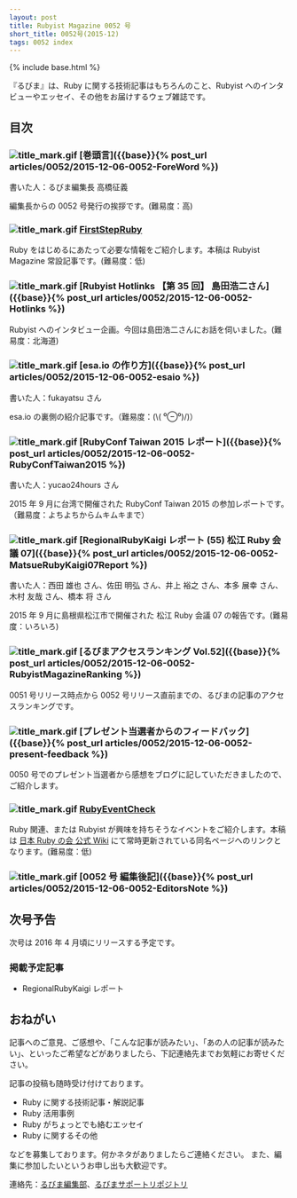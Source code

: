 ```yaml
---
layout: post
title: Rubyist Magazine 0052 号
short_title: 0052号(2015-12)
tags: 0052 index
---
```

{% include base.html %}


『るびま』は、Ruby に関する技術記事はもちろんのこと、Rubyist へのインタビューやエッセイ、その他をお届けするウェブ雑誌です。

## 目次

### ![title_mark.gif]({{base}}{{site.baseurl}}/images/title_mark.gif) [巻頭言]({{base}}{% post_url articles/0052/2015-12-06-0052-ForeWord %})

書いた人：るびま編集長 高橋征義

編集長からの 0052 号発行の挨拶です。(難易度：高)

### ![title_mark.gif]({{base}}{{site.baseurl}}/images/title_mark.gif) [FirstStepRuby](https://github.com/rubima/rubima/blob/master/first_step_ruby/first-step-ruby-2.0.md)

Ruby をはじめるにあたって必要な情報をご紹介します。本稿は Rubyist Magazine 常設記事です。(難易度：低)

### ![title_mark.gif]({{base}}{{site.baseurl}}/images/title_mark.gif) [Rubyist Hotlinks 【第 35 回】 島田浩二さん]({{base}}{% post_url articles/0052/2015-12-06-0052-Hotlinks %})

Rubyist へのインタビュー企画。今回は島田浩二さんにお話を伺いました。(難易度：北海道)

### ![title_mark.gif]({{base}}{{site.baseurl}}/images/title_mark.gif) [esa.io の作り方]({{base}}{% post_url articles/0052/2015-12-06-0052-esaio %})

書いた人：fukayatsu さん

esa.io の裏側の紹介記事です。（難易度：(\\( ⁰⊖⁰)/)）

### ![title_mark.gif]({{base}}{{site.baseurl}}/images/title_mark.gif) [RubyConf Taiwan 2015 レポート]({{base}}{% post_url articles/0052/2015-12-06-0052-RubyConfTaiwan2015 %})

書いた人：yucao24hours さん

2015 年 9 月に台湾で開催された RubyConf Taiwan 2015 の参加レポートです。（難易度：よちよちからムキムキまで）

### ![title_mark.gif]({{base}}{{site.baseurl}}/images/title_mark.gif) [RegionalRubyKaigi レポート (55) 松江 Ruby 会議 07]({{base}}{% post_url articles/0052/2015-12-06-0052-MatsueRubyKaigi07Report %})

書いた人：西田 雄也 さん、佐田 明弘 さん、井上 裕之 さん、本多 展幸 さん、木村 友哉 さん、橋本 将 さん

2015 年 9 月に島根県松江市で開催された 松江 Ruby 会議 07 の報告です。(難易度：いろいろ)

### ![title_mark.gif]({{base}}{{site.baseurl}}/images/title_mark.gif) [るびまアクセスランキング Vol.52]({{base}}{% post_url articles/0052/2015-12-06-0052-RubyistMagazineRanking %})

0051 号リリース時点から 0052 号リリース直前までの、るびまの記事のアクセスランキングです。

### ![title_mark.gif]({{base}}{{site.baseurl}}/images/title_mark.gif) [プレゼント当選者からのフィードバック]({{base}}{% post_url articles/0052/2015-12-06-0052-present-feedback %})

0050 号でのプレゼント当選者から感想をブログに記していただきましたので、ご紹介します。

### ![title_mark.gif]({{base}}{{site.baseurl}}/images/title_mark.gif) [RubyEventCheck](https://github.com/ruby-no-kai/official/wiki/RubyEventCheck)

Ruby 関連、または Rubyist が興味を持ちそうなイベントをご紹介します。本稿は [日本 Ruby の会 公式 Wiki](https://github.com/ruby-no-kai/official/wiki) にて常時更新されている同名ページへのリンクとなります。(難易度：低)

### ![title_mark.gif]({{base}}{{site.baseurl}}/images/title_mark.gif) [0052 号 編集後記]({{base}}{% post_url articles/0052/2015-12-06-0052-EditorsNote %})

## 次号予告

次号は 2016 年 4 月頃にリリースする予定です。

### 掲載予定記事

* RegionalRubyKaigi レポート


## おねがい

記事へのご意見、ご感想や、「こんな記事が読みたい」、「あの人の記事が読みたい」、といったご希望などがありましたら、下記連絡先までお気軽にお寄せください。

記事の投稿も随時受け付けております。

* Ruby に関する技術記事・解説記事
* Ruby 活用事例
* Ruby がちょっとでも絡むエッセイ
* Ruby に関するその他


などを募集しております。何かネタがありましたらご連絡ください。
また、編集に参加したいというお申し出も大歓迎です。

連絡先：[るびま編集部](mailto:magazine@ruby-no-kai.org)、[るびまサポートリポジトリ](https://github.com/rubima/rubima-support)



